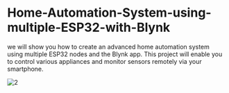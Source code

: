 # Home-Automation-System-using-multiple-ESP32-with-Blynk
we will show you how to create an advanced home automation system using multiple ESP32 nodes and the Blynk app. This project will enable you to control various appliances and monitor sensors remotely via your smartphone.


![2](https://github.com/user-attachments/assets/cdd8059f-6245-44e5-b9a0-3ecf6fa15b7b)
